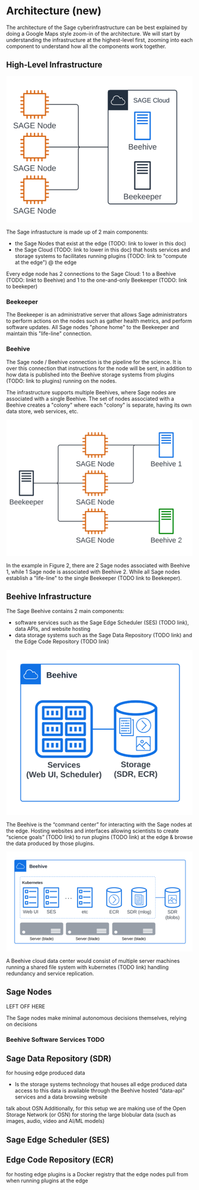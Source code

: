 

# Architecture (new)

The architecture of the Sage cyberinfrastructure can be best explained by doing a Google Maps style zoom-in of the architecture. We will start by understanding the infrastructure at the highest-level first, zooming into each component to understand how all the components work together.

## High-Level Infrastructure

![Figure 1: High-level Node & Beehive Relationship](./images/arch_high_01.svg)

The Sage infrastucture is made up of 2 main components:
- the Sage Nodes that exist at the edge (TODO: link to lower in this doc)
- the Sage Cloud  (TODO: link to lower in this doc) that hosts services and storage systems to facilitates running plugins (TODO: link to "compute at the edge") @ the edge

Every edge node has 2 connections to the Sage Cloud: 1 to a Beehive (TODO: linkt to Beehive) and 1 to the one-and-only Beekeeper (TODO: link to beekeper)

### Beekeeper

The Beekeeper is an administrative server that allows Sage administrators to perform actions on the nodes such as gather health metrics, and perform software updates.  All Sage nodes "phone home" to the Beekeeper and maintain this "life-line" connection.

### Beehive

The Sage node / Beehive connection is the pipeline for the science. It is over this connection that instructions for the node will be sent, in addition to how data is published into the Beehive storage systems from plugins (TODO: link to plugins) running on the nodes.

The infrastructure supports multiple Beehives, where Sage nodes are associated with a single Beehive. The set of nodes associated with a Beehive creates a "colony" where each "colony" is separate, having its own data store, web services, etc.

![Figure 2: Multiple Beehives](./images/arch_beehives_01.svg)

In the example in Figure 2, there are 2 Sage nodes associated with Beehive 1, while 1 Sage node is associated with Beehive 2.  While all Sage nodes establish a "life-line" to the single Beekeeper (TODO link to Beekeeper).

## Beehive Infrastructure

The Sage Beehive contains 2 main components:
- software services such as the Sage Edge Scheduler (SES) (TODO link), data APIs, and website hosting
- data storage systems such as the Sage Data Repository (TODO link) and the Edge Code Repository (TODO link)

![Figure 3: Beehive High-level Architecture](./images/beehive_high_01.svg)

The Beehive is the “command center” for interacting with the Sage nodes at the edge. Hosting websites and interfaces allowing scientists to create “science goals” (TODO link) to run plugins (TODO link) at the edge & browse the data produced by those plugins.

![Figure 4: Beehive Infrastructure Details](./images/beehive_details_01.svg)

A Beehive cloud data center would consist of multiple server machines running a shared file system with kubernetes (TODO link) handling redundancy and service replication.

## Sage Nodes

LEFT OFF HERE

The Sage nodes make minimal autonomous decisions themselves, relying on decisions


### Beehive Software Services TODO

## Sage Data Repository (SDR)
for housing edge produced data
- Is the storage systems technology that houses all edge produced data
access to this data is available through the Beehive hosted “data-api” services and a data browsing website

talk about OSN
Additionally, for this setup we are making use of the Open Storage Network (or OSN) for storing the large blobular data (such as images, audio, video and AI/ML models)



## Sage Edge Scheduler (SES)

## Edge Code Repository (ECR)
for hosting edge plugins
is a Docker registry that the edge nodes pull from when running plugins at the edge
